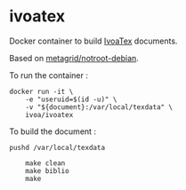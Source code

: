 # ivoatex
Docker container to build [IvoaTex](http://www.ivoa.net/documents/Notes/IVOATex/index.html) documents.

Based on [metagrid/notroot-debian](/u/metagrid/notroot-debian).

To run the container :

    docker run -it \
        -e "useruid=$(id -u)" \
        -v "${document}:/var/local/texdata" \
        ivoa/ivoatex

To build the document :

    pushd /var/local/texdata

        make clean
        make biblio
        make

